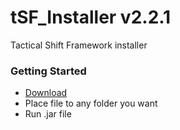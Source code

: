# tSF_Installer v2.2.1
Tactical Shift Framework installer

### Getting Started
- [Download](https://github.com/10Dozen/tSF_Installer/raw/master/tSF_Installer_v2.2.1.jar)
- Place file to any folder you want
- Run .jar file
